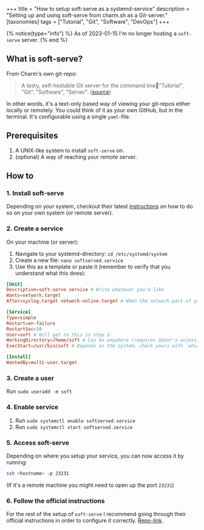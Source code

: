 +++
title = "How to setup soft-serve as a systemd-service"
description = "Setting up and using soft-serve from charm.sh as a Git-server."
[taxonomies]
tags = ["Tutorial", "Git", "Software", "DevOps"]
+++

{% notice(type="info") %} As of 2023-01-15 I'm no longer hosting a `soft-serve`
server. {% end %}

## What is soft-serve?

From Charm's own git-repo:

> A tasty, self-hostable Git server for the command line🍦"Tutorial", "Git",
> "Software", "Server". ([source][soft_serve])

In other words, it's a text-only based way of viewing your git-repos either
locally or remotely. You could think of it as your own GitHub, but in the
terminal. It's configurable using a single `yaml`-file.

## Prerequisites

1. A UNIX-like system to install `soft-serve` on.
1. (optional) A way of reaching your remote server.

## How to

### 1. Install soft-serve

Depending on your system, checkout their latest
[instructions][soft_serve_instructions] on how to do so on your own system (or
remote server).

### 2. Create a service

On your machine (or server):

1. Navigate to your systemd-directory: `cd /etc/systemd/system`
1. Create a new file: `nano softserved.service`
1. Use this as a template or paste it (remember to verify that you understand
   what this does):

```conf
[Unit]
Description=soft-serve service # Write whatever you'd like
Wants=network.target
After=syslog.target network-online.target # When the network-part of your machine is online and ready

[Service]
Type=simple
Restart=on-failure
RestartSec=10
User=soft # Will get to this in step 3
WorkingDirectory=/home/soft # Can be anywhere (requires $User's access)
ExecStart=/usr/bin/soft # Depends on the system, check yours with `which soft`

[Install]
WantedBy=multi-user.target
```

### 3. Create a user

Run `sudo useradd -m soft`

### 4. Enable service

1. Run `sudo systemctl enable softserved.service`
1. Run `sudo systemctl start softserved.service`

### 5. Access soft-serve

Depending on where you setup your service, you can now access it by running:

```bash
ssh <hostname> -p 23231
```

(If it's a remote machine you might need to open up the port `23231`)

### 6. Follow the official instructions

For the rest of the setup of `soft-serve` I recommend going through their
official instructions in order to configure it correctly.
[Repo-link][soft_serve].

[soft_serve]: https://github.com/charmbracelet/soft-serve
[soft_serve_instructions]:
  https://github.com/charmbracelet/soft-serve#installation
